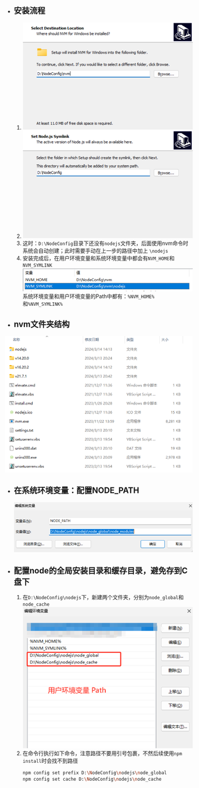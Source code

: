- ## 安装流程
   1. ![选择nvm安装路径](../assets/images/nvm-install-1.png)
   2. ![选择nodejs的Symlink](../assets/images/nvm-nodejs-dir.png)
   3. 这时：`D:\NodeConfig`目录下还没有`nodejs`文件夹，后面使用nvm命令时系统会自动创建；此时需要手动在上一步的路径中加上 `\nodejs`
   4. 安装完成后，在用户环境变量和系统环境变量中都会有`NVM_HOME`和`NVM_SYMLINK`
      ![NVM环境变量](../assets/images/nvm-env.png)
      系统环境变量和用户环境变量的Path中都有：`%NVM_HOME%`和`%NVM_SYMLINK%`

- ## nvm文件夹结构
![NodeConfig文件夹下的nvm文件夹](../assets/images/NodeConfig-nvm.png)

- ## 在系统环境变量：配置NODE_PATH
   ![配置NODE_PATH](../assets/images/NODE_PATH.png)

- ## 配置node的全局安装目录和缓存目录，避免存到C盘下
   1. 在`D:\NodeConfig\nodejs`下，新建两个文件夹，分别为`node_global`和`node_cache`
     ![node_global和node_cache](../assets/images/node_global+node_cache.png)
   2. 在命令行执行如下命令，注意路径不要用引号包裹，不然后续使用`npm install`时会找不到路径
      ```bash
      npm config set prefix D:\NodeConfig\nodejs\node_global
      npm config set cache D:\NodeConfig\nodejs\node_cache
      ```